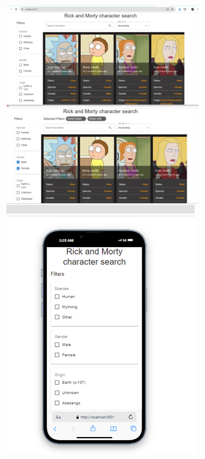 <img src="https://github.com/projectgithubrit/Rick-and-Morty-task/blob/main/src/Screenshot%20(18).png">
<img src="https://github.com/projectgithubrit/Rick-and-Morty-task/blob/main/src/Screenshot%20(21).png">
<img src="https://github.com/projectgithubrit/Rick-and-Morty-task/blob/main/src/Screenshot%20(19).png">
